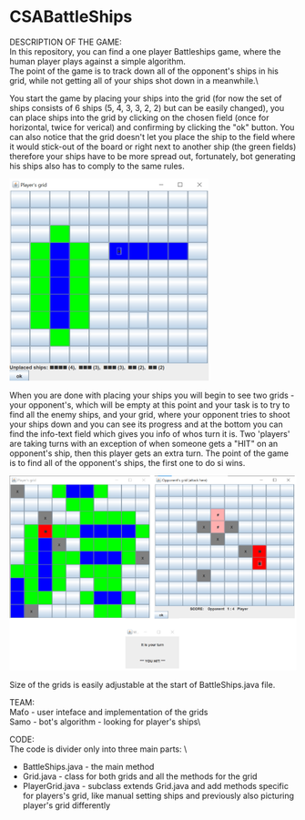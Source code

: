 # CSABattleShips

DESCRIPTION OF THE GAME:\
In this repository, you can find a one player Battleships game, where the human player plays against a simple algorithm.\
The point of the game is to track down all of the opponent's ships in his grid, while not getting all of your ships shot down in a meanwhile.\

You start the game by placing your ships into the grid (for now the set of ships consists of 6 ships (5, 4, 3, 3, 2, 2) but can be easily changed), you can place ships into the grid by clicking on the chosen field (once for horizontal, twice for verical) and confirming by clicking the "ok" button. You can also notice that the grid doesn't let you place the ship to the field where it would stick-out of the board or right next to another ship (the green fields) therefore your ships have to be more spread out, fortunately, bot generating his ships also has to comply to the same rules.

![alt text](https://github.com/Jarwise/CSABattleShips/blob/main/setships.png?raw=true)

When you are done with placing your ships you will begin to see two grids - your opponent's, which will be empty at this point and your task is to try to find all the enemy ships, and your grid, where your opponent tries to shoot your ships down and you can see its progress and at the bottom you can find the info-text field which gives you info of whos turn it is. Two 'players' are taking turns with an exception of when someone gets a "HIT" on an opponent's ship, then this player gets an extra turn. The point of the game is to find all of the opponent's ships, the first one to do si wins.

![alt text](https://github.com/Jarwise/CSABattleShips/blob/main/game.png?raw=true)

Size of the grids is easily adjustable at the start of BattleShips.java file.

TEAM:\
Maťo - user inteface and implementation of the grids\
Samo - bot's algorithm - looking for player's ships\

CODE:\
The code is divider only into three main parts: \
 - BattleShips.java - the main method
 - Grid.java - class for both grids and all the methods for the grid
 - PlayerGrid.java - subclass extends Grid.java and add methods specific for players's grid, 
   like manual setting ships and previously also picturing player's grid differently
